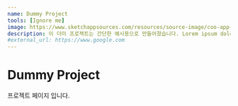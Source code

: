 ```yaml
---
name: Dummy Project
tools: [Ignore me]
image: https://www.sketchappsources.com/resources/source-image/coo-app-concept-subgaurav.jpg
description: 이 더미 프로젝트는 간단한 예시용으로 만들어졌습니다. Lorem ipsum dolor sit amet, consectetur adipiscing elit, sed do eiusmod tempor incididunt.
#external_url: https://www.google.com
---
```


# Dummy Project
  
프로젝트 페이지 입니다.